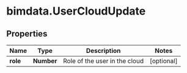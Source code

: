 # bimdata.UserCloudUpdate

## Properties

Name | Type | Description | Notes
------------ | ------------- | ------------- | -------------
**role** | **Number** | Role of the user in the cloud | [optional] 


